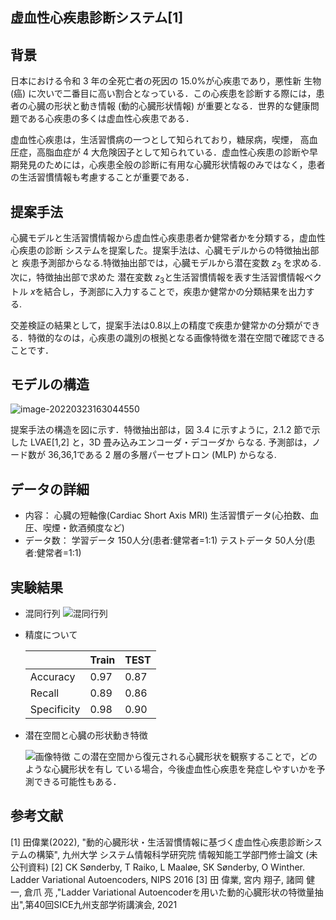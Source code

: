 ## 虚血性心疾患診断システム[1]



## 背景

日本における令和 3 年の全死亡者の死因の 15.0%が心疾患であり，悪性新 生物 (癌) に次いで二番目に高い割合となっている．この心疾患を診断する際には，患者の心臓の形状と動き情報 (動的心臓形状情報) が重要となる．世界的な健康問題である心疾患の多くは虚血性心疾患である．

虚血性心疾患は，生活習慣病の一つとして知られており，糖尿病，喫煙， 高血圧症，高脂血症が 4 大危険因子として知られている．虚血性心疾患の診断や早期発見のためには，心疾患全般の診断に有用な心臓形状情報のみではなく，患者の生活習慣情報も考慮することが重要である．

## 提案手法

心臓モデルと生活習慣情報から虚血性心疾患患者か健常者かを分類する，虚血性心疾患の診断 システムを提案した。提案手法は、心臓モデルからの特徴抽出部と 疾患予測部からなる.特徴抽出部では，心臓モデルから潜在変数 $z_3$ を求める.次に，特徴抽出部で求めた 潜在変数 $z_3$と生活習慣情報を表す生活習慣情報ベクトル $x$を結合し，予測部に入力することで，疾患か健常かの分類結果を出力する.

交差検証の結果として，提案手法は0.8以上の精度で疾患か健常かの分類ができる．特徴的なのは，心疾患の識別の根拠となる画像特徴を潜在空間で確認できることです．

## モデルの構造

![image-20220323163044550](/Users/tianweiye/Library/Application%20Support/typora-user-images/image-20220323163044550.png)

提案手法の構造を図に示す．特徴抽出部は，図 3.4 に示すように，2.1.2 節で示した LVAE[1,2] と，3D 畳み込みエンコーダ・デコーダか らなる. 予測部は，ノード数が 36,36,1である 2 層の多層パーセプトロン (MLP) からなる.

## データの詳細

- 内容：
  心臓の短軸像(Cardiac Short Axis MRI)
  生活習慣データ(心拍数、血圧、喫煙・飲酒頻度など)
- データ数：
  学習データ 150人分(患者:健常者=1:1)
  テストデータ 50人分(患者:健常者=1:1)

## 実験結果

- 混同行列
  ![混同行列](/Users/tianweiye/Downloads/%E5%BC%95%E3%81%8D%E7%B6%99%E3%81%8D%E3%82%99/shuron/results/%E6%B7%B7%E5%90%8C%E8%A1%8C%E5%88%97.png)

- 精度について

  |             | Train | TEST |
  | ----------- | ----- | ---- |
  | Accuracy    | 0.97  | 0.87 |
  | Recall      | 0.89  | 0.86 |
  | Specificity | 0.98  | 0.90 |

  

- 潜在空間と心臓の形状動き特徴

  ![画像特徴](/Users/tianweiye/Downloads/%E5%BC%95%E3%81%8D%E7%B6%99%E3%81%8D%E3%82%99/shuron/results/%E7%94%BB%E5%83%8F%E7%89%B9%E5%BE%B4.png)
  この潜在空間から復元される心臓形状を観察することで，どのような心臓形状を有し ている場合，今後虚血性心疾患を発症しやすいかを予測できる可能性もある．

## 参考文献

[1] 田偉業(2022), "動的心臓形状・生活習慣情報に基づく虚血性心疾患診断システムの構築", 九州大学 システム情報科学研究院 情報知能工学部門修士論文 (未公刊資料)
[2] CK Sønderby, T Raiko, L Maaløe, SK Sønderby, O Winther. Ladder Variational Autoencoders, NIPS 2016
[3] 田 偉業, 宮内 翔子, 諸岡 健一, 倉爪 亮 ,"Ladder Variational Autoencoderを用いた動的心臓形状の特徴量抽出",第40回SICE九州支部学術講演会, 2021